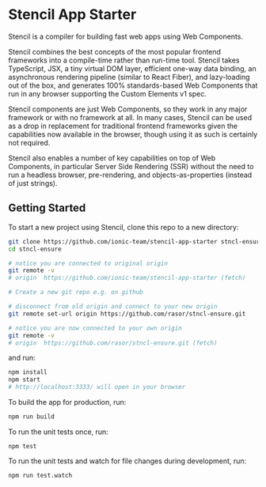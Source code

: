 # Stencil App Starter

Stencil is a compiler for building fast web apps using Web Components.

Stencil combines the best concepts of the most popular frontend frameworks into a compile-time rather than run-time tool.  Stencil takes TypeScript, JSX, a tiny virtual DOM layer, efficient one-way data binding, an asynchronous rendering pipeline (similar to React Fiber), and lazy-loading out of the box, and generates 100% standards-based Web Components that run in any browser supporting the Custom Elements v1 spec.

Stencil components are just Web Components, so they work in any major framework or with no framework at all. In many cases, Stencil can be used as a drop in replacement for traditional frontend frameworks given the capabilities now available in the browser, though using it as such is certainly not required.

Stencil also enables a number of key capabilities on top of Web Components, in particular Server Side Rendering (SSR) without the need to run a headless browser, pre-rendering, and objects-as-properties (instead of just strings).

## Getting Started

To start a new project using Stencil, clone this repo to a new directory:

```bash
git clone https://github.com/ionic-team/stencil-app-starter stncl-ensure
cd stncl-ensure

# notice you are connected to original origin
git remote -v
# origin  https://github.com/ionic-team/stencil-app-starter (fetch)

# Create a new git repo e.g. on github

# disconnect from old origin and connect to your new origin
git remote set-url origin https://github.com/rasor/stncl-ensure.git

# notice you are now connected to your own origin
git remote -v
# origin  https://github.com/rasor/stncl-ensure.git (fetch)
```

and run:

```bash
npm install
npm start
# http://localhost:3333/ will open in your browser
```

To build the app for production, run:

```bash
npm run build
```

To run the unit tests once, run:

```
npm test
```

To run the unit tests and watch for file changes during development, run:

```
npm run test.watch
```

